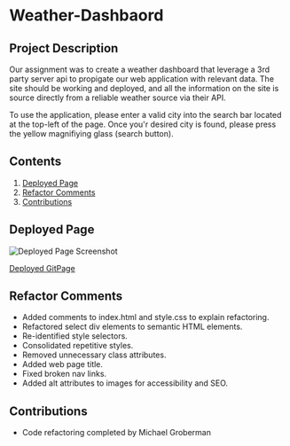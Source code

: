 # Weather-Dashbaord
## Project Description
Our assignment was to create a weather dashboard that leverage a 3rd party server api to propigate our web application with relevant data. The site should be working and deployed, and all the information on the site is source directly from a reliable weather source via their API.

To use the application, please enter a valid city into the search bar located at the top-left of the page. Once you'r desired city is found, please press the yellow magnifiying glass (search button).



## Contents
1. [Deployed Page](#deployed-page)
2. [Refactor Comments](#refactor-comments)
3. [Contributions](#contributions)

## Deployed Page

![Deployed Page Screenshot](./assets/images/deployed-screenshot.png)

[Deployed GitPage](https://michaeladamgroberman.github.io/Horiseon-Code-Refactoring/)

## Refactor Comments
* Added comments to index.html and style.css to explain refactoring.
* Refactored select div elements to semantic HTML elements.
* Re-identified style selectors.
* Consolidated repetitive styles.
* Removed unnecessary class attributes.
* Added web page title.
* Fixed broken nav links.
* Added alt attributes to images for accessibility and SEO.

## Contributions
* Code refactoring completed by Michael Groberman